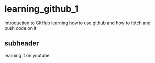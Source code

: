 # learning_github_1
 Introduction to GitHub
learning how to use github and how to fetch and push code on it


## subheader

learning it on youtube